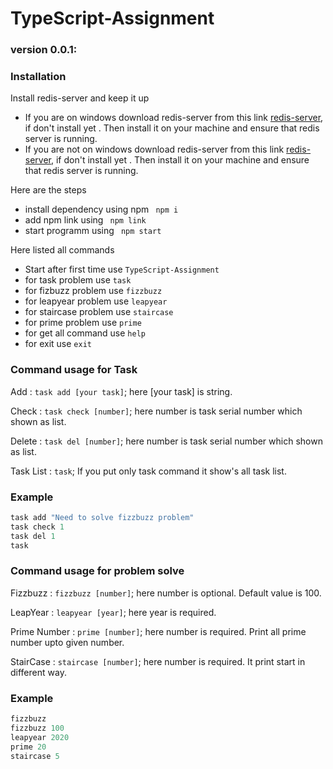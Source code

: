 # TypeScript-Assignment
### version 0.0.1:
### Installation
Install redis-server and keep it up
 * If you are on windows download redis-server from this link [redis-server](https://github.com/dmajkic/redis/downloads), if don't install yet . Then install it on your machine and ensure that redis server is running.
 * If you are not on windows download redis-server from this link [redis-server](https://redis.io/download), if don't install yet . Then install it on your machine and ensure that redis server is running.

Here are the steps
 * install dependency using npm ``` npm i```
 * add npm link using ``` npm link```
 * start programm using ``` npm start```

Here listed all commands
 * Start after first time use ```TypeScript-Assignment```
 * for task problem use ``` task ```
 * for fizbuzz problem use ``` fizzbuzz ```
 * for leapyear problem use ``` leapyear ```
 * for staircase problem use ``` staircase ```
 * for prime problem use ``` prime ```
 * for get all command use ``` help ```
 * for exit use ``` exit ```

### Command usage for Task
Add : ```task add [your task]```; here [your task] is string.

Check : ```task check [number]```; here number is task serial number which shown as list.

Delete : ```task del [number]```; here number is task serial number which shown as list.

Task List : ```task```; If you put only task command it show's all task list.

### Example
 ```javascript
task add "Need to solve fizzbuzz problem"
task check 1
task del 1
task
 ```  

### Command usage for problem solve
Fizzbuzz : ```fizzbuzz [number]```; here number is optional. Default value is 100.

LeapYear : ```leapyear [year]```; here year is required.

Prime Number : ```prime [number]```; here number is required. Print all prime number upto given number.

StairCase : ```staircase [number]```; here number is required. It print start in different way.

### Example
 ```javascript
fizzbuzz
fizzbuzz 100
leapyear 2020
prime 20
staircase 5
 ```  
